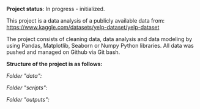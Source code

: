 **Project status**: In progress - initialized.

This project is a data analysis of a publicly available data from: 
https://www.kaggle.com/datasets/yelp-dataset/yelp-dataset


The project consists of cleaning data, data analysis and data modeling by using Pandas, Matplotlib, Seaborn or Numpy Python libraries. All data was pushed and managed on Github via Git bash.


**Structure of the project is as follows:**


_Folder "data":_


_Folder "scripts":_



_Folder "outputs":_

